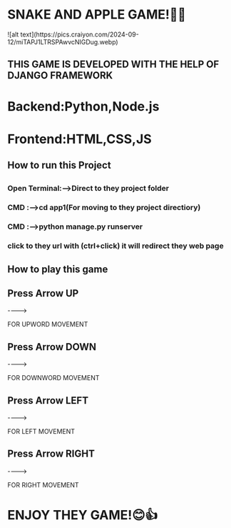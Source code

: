 <h1>SNAKE AND APPLE GAME!🐍🐉</h1>
![alt text](https://pics.craiyon.com/2024-09-12/miTAPJ1LTRSPAwvcNIGDug.webp)
<H2>THIS GAME IS DEVELOPED WITH THE HELP OF DJANGO FRAMEWORK</H2>

<h1>Backend:Python,Node.js</h1>
<h1>Frontend:HTML,CSS,JS</h1>


<h2>How to run this Project<h2>
  
<h3>Open Terminal:-->Direct to they project folder<h3>
<h3>CMD :-->cd app1(For moving to they project directiory)<h3>
<h3>CMD :-->python manage.py runserver<h3>

<p>click to they url with (ctrl+click) it will redirect they web page <p>
<h2>How to play this game</h2>
<h2>Press Arrow UP</h2>----><p>FOR UPWORD MOVEMENT</p>
<h2>Press Arrow DOWN</h2>----><p>FOR DOWNWORD MOVEMENT</p>
<h2>Press Arrow LEFT</h2>----><p>FOR LEFT MOVEMENT</p>
<h2>Press Arrow RIGHT</h2>----><p>FOR RIGHT MOVEMENT</p>

<h1>ENJOY THEY GAME!😊👍</h1>


